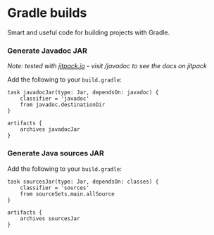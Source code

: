 # Gradle builds

Smart and useful code for building projects with Gradle.

### Generate Javadoc JAR
*Note: tested with [jitpack.io](https://jitpack.io) - visit /javadoc to see the docs on jitpack*

Add the following to your `build.gradle`:
```Gradle
task javadocJar(type: Jar, dependsOn: javadoc) {
    classifier = 'javadoc'
    from javadoc.destinationDir
}

artifacts {
    archives javadocJar
}
```

### Generate Java sources JAR

Add the following to your `build.gradle`:
```Gradle
task sourcesJar(type: Jar, dependsOn: classes) {
    classifier = 'sources'
    from sourceSets.main.allSource
}

artifacts {
    archives sourcesJar
}
```
